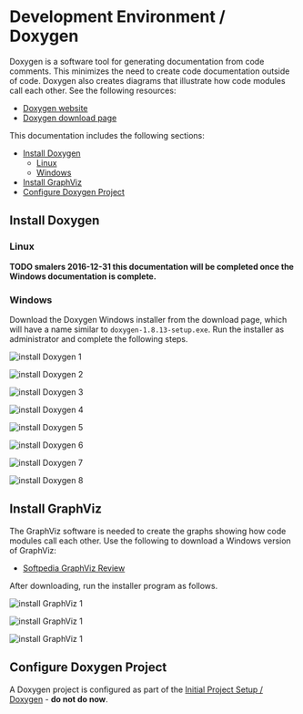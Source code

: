 # Development Environment / Doxygen

Doxygen is a software tool for generating documentation from code comments.
This minimizes the need to create code documentation outside of code.
Doxygen also creates diagrams that illustrate how code modules call each other.
See the following resources:

* [Doxygen website](http://www.stack.nl/~dimitri/doxygen/)
* [Doxygen download page](http://www.stack.nl/~dimitri/doxygen/download.html)

This documentation includes the following sections:

* [Install Doxygen](#install-doxygen)
	+ [Linux](#linux)
	+ [Windows](#windows)
* [Install GraphViz](#install-graphviz)
* [Configure Doxygen Project](#configure-doxygen-project)

## Install Doxygen

### Linux

**TODO smalers 2016-12-31 this documentation will be completed once the Windows documentation is complete.**

### Windows

Download the Doxygen Windows installer from the download page, which will have a name similar to `doxygen-1.8.13-setup.exe`.
Run the installer as administrator and complete the following steps.

![install Doxygen 1](doxygen-images/install-doxygen-1.png)

![install Doxygen 2](doxygen-images/install-doxygen-2.png)

![install Doxygen 3](doxygen-images/install-doxygen-3.png)

![install Doxygen 4](doxygen-images/install-doxygen-4.png)

![install Doxygen 5](doxygen-images/install-doxygen-5.png)

![install Doxygen 6](doxygen-images/install-doxygen-6.png)

![install Doxygen 7](doxygen-images/install-doxygen-7.png)

![install Doxygen 8](doxygen-images/install-doxygen-8.png)

## Install GraphViz

The GraphViz software is needed to create the graphs showing how code modules call each other.
Use the following to download a Windows version of GraphViz:

* [Softpedia GraphViz Review](http://www.softpedia.com/get/Others/Miscellaneous/Graphviz.shtml)

After downloading, run the installer program as follows.

![install GraphViz 1](doxygen-images/install-graphviz-1.png)

![install GraphViz 1](doxygen-images/install-graphviz-2.png)

![install GraphViz 1](doxygen-images/install-graphviz-3.png)

## Configure Doxygen Project

A Doxygen project is configured as part of the [Initial Project Setup / Doxygen](../project-init/doc-doxygen/) - **do not do now**.
